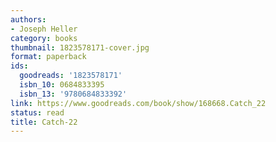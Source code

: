 ```yaml
---
authors:
- Joseph Heller
category: books
thumbnail: 1823578171-cover.jpg
format: paperback
ids:
  goodreads: '1823578171'
  isbn_10: 0684833395
  isbn_13: '9780684833392'
link: https://www.goodreads.com/book/show/168668.Catch_22
status: read
title: Catch-22
---
```

